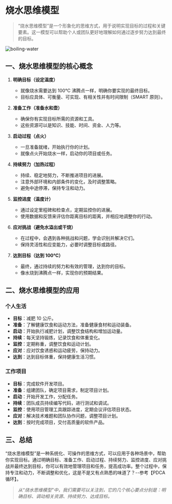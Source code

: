 # 烧水思维模型

> “烧水思维模型”是一个形象化的思维方式，用于说明实现目标的过程和关键要素。这一模型可以帮助个人或团队更好地理解如何通过逐步努力达到最终的目标。

![boiling-water](/images/beyond/boiling-water.jpg)

## 一、烧水思维模型的核心概念

1. **明确目标（设定温度）**

   - 就像烧水需要达到 100℃ 沸腾点一样，明确你要实现的最终目标。
   - 目标应具体、可衡量、可实现、有相关性并有时间限制（SMART 原则）。

2. **准备工作（准备水和壶）**

   - 确保你有实现目标所需的资源和工具。
   - 这些资源可以是知识、技能、时间、资金、人力等。

3. **启动过程（点火）**

   - 一旦准备就绪，开始执行你的计划。
   - 就像点火开始烧水一样，启动你的项目或任务。

4. **持续努力（加热过程）**

   - 持续、稳定地努力，不断推进项目的进展。
   - 注意外部环境和内部条件的变化，及时调整策略。
   - 避免中途停滞，保持专注和动力。

5. **监控进度（温度计）**

   - 通过设定里程碑和检查点，定期监控你的进展。
   - 使用数据和反馈来评估你距离目标的距离，并相应地调整你的行动。

6. **应对挑战（避免水溢出或干烧）**

   - 在过程中，会遇到各种挑战和问题，学会识别并解决它们。
   - 保持灵活性和应变能力，必要时调整目标或路径。

7. **达到目标（达到 100℃）**
   - 最终，通过持续的努力和有效的管理，达到你的目标。
   - 像水烧到沸腾点一样，实现你的预期结果。

## 二、烧水思维模型的应用

### 个人生活

- **目标**：减肥 10 公斤。
- **准备**：了解健康饮食和运动方法，准备健康食材和运动装备。
- **启动**：开始执行减肥计划，调整饮食结构和增加运动量。
- **持续**：每天坚持锻炼，记录饮食和体重变化。
- **监控**：定期称重，调整饮食和运动计划。
- **应对**：应对饮食诱惑和运动疲劳，保持动力。
- **达到**：达到目标体重，保持健康生活习惯。

### 工作项目

- **目标**：完成软件开发项目。
- **准备**：组建团队，确定项目需求，制定项目计划。
- **启动**：开始开发工作，分配任务。
- **持续**：团队成员持续编写代码，进行测试和调试。
- **监控**：使用项目管理工具跟踪进度，定期会议评估项目状态。
- **应对**：解决技术难题和团队协作问题，调整项目计划。
- **达到**：按时完成项目，交付高质量的软件产品。

## 三、总结

“烧水思维模型”是一种系统化、可操作的思维方式，可以应用于各种场景中，帮助你实现目标。通过明确目标、准备工作、启动过程、持续努力、监控进度、应对挑战并最终达到目标，你可以有效地管理项目和任务，提高成功率。整个过程中，保持专注和动力，不断调整和优化，这是不是又有点熟悉的味道了？--参考【PDCA 循环】。

> _从“烧水思维模型”中，我们需要可以关注到，它的几个核心要点分别是：明确目标、调动相关资源、持续努力、达成目标。_
